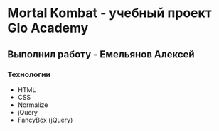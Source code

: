 # Mortal Kombat - учебный проект Glo Academy 
## Выполнил работу - Емельянов Алексей
### Технологии 
- HTML
- CSS
- Normalize
- jQuery
- FancyBox (jQuery)

